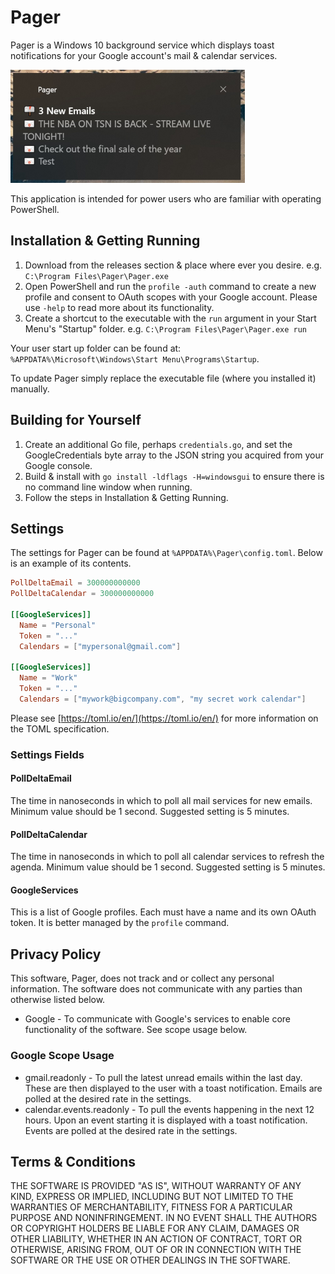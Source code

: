 # Pager

Pager is a Windows 10 background service which displays toast notifications for your Google account's mail & calendar 
services.

![Screenshot](./Screenshot%201.jpg)

This application is intended for power users who are familiar with operating PowerShell.

## Installation & Getting Running

1. Download from the releases section & place where ever you desire. 
   e.g. `C:\Program Files\Pager\Pager.exe`
2. Open PowerShell and run the `profile -auth` command to create a new profile and consent to OAuth scopes with your 
   Google account. Please use `-help` to read more about its functionality.
3. Create a shortcut to the executable with the `run` argument in your Start Menu's "Startup" folder.
   e.g. `C:\Program Files\Pager\Pager.exe run`

Your user start up folder can be found at: `%APPDATA%\Microsoft\Windows\Start Menu\Programs\Startup`.

To update Pager simply replace the executable file (where you installed it) manually.

## Building for Yourself

1. Create an additional Go file, perhaps `credentials.go`, and set the GoogleCredentials byte array to the JSON string
you acquired from your Google console.
2. Build & install with `go install -ldflags -H=windowsgui` to ensure there is no command line window when running.
3. Follow the steps in Installation & Getting Running.

## Settings

The settings for Pager can be found at `%APPDATA%\Pager\config.toml`. Below is an example of its contents.

```toml
PollDeltaEmail = 300000000000
PollDeltaCalendar = 300000000000

[[GoogleServices]]
  Name = "Personal"
  Token = "..."
  Calendars = ["mypersonal@gmail.com"]

[[GoogleServices]]
  Name = "Work"
  Token = "..."
  Calendars = ["mywork@bigcompany.com", "my secret work calendar"]
```

Please see [https://toml.io/en/](https://toml.io/en/) for more information on the TOML specification.

### Settings Fields

#### PollDeltaEmail

The time in nanoseconds in which to poll all mail services for new emails. Minimum value should be 1 second. Suggested
setting is 5 minutes.

#### PollDeltaCalendar

The time in nanoseconds in which to poll all calendar services to refresh the agenda. Minimum value should be 1 second.
Suggested setting is 5 minutes.

#### GoogleServices

This is a list of Google profiles. Each must have a name and its own OAuth token. It is better managed by the `profile`
command.

## Privacy Policy

This software, Pager, does not track and or collect any personal information. The software does not communicate with 
any parties than otherwise listed below.

 * Google - To communicate with Google's services to enable core functionality of the software. See scope usage below.

### Google Scope Usage

 * gmail.readonly - To pull the latest unread emails within the last day. These are then displayed to the user with a
   toast notification. Emails are polled at the desired rate in the settings.
 * calendar.events.readonly - To pull the events happening in the next 12 hours. Upon an event starting it is displayed 
   with a toast notification. Events are polled at the desired rate in the settings.

## Terms & Conditions

THE SOFTWARE IS PROVIDED "AS IS", WITHOUT WARRANTY OF ANY KIND, EXPRESS OR
IMPLIED, INCLUDING BUT NOT LIMITED TO THE WARRANTIES OF MERCHANTABILITY,
FITNESS FOR A PARTICULAR PURPOSE AND NONINFRINGEMENT. IN NO EVENT SHALL THE
AUTHORS OR COPYRIGHT HOLDERS BE LIABLE FOR ANY CLAIM, DAMAGES OR OTHER
LIABILITY, WHETHER IN AN ACTION OF CONTRACT, TORT OR OTHERWISE, ARISING FROM,
OUT OF OR IN CONNECTION WITH THE SOFTWARE OR THE USE OR OTHER DEALINGS IN THE
SOFTWARE.
